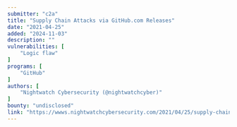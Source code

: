 ```yaml
---
submitter: "c2a"
title: "Supply Chain Attacks via GitHub.com Releases"
date: "2021-04-25"
added: "2024-11-03"
description: ""
vulnerabilities: [
    "Logic flaw"
]
programs: [
    "GitHub"
]
authors: [
    "Nightwatch Cybersecurity (@nightwatchcyber)"
]
bounty: "undisclosed"
link: "https://wwws.nightwatchcybersecurity.com/2021/04/25/supply-chain-attacks-via-github-com-releases/"
---
```




